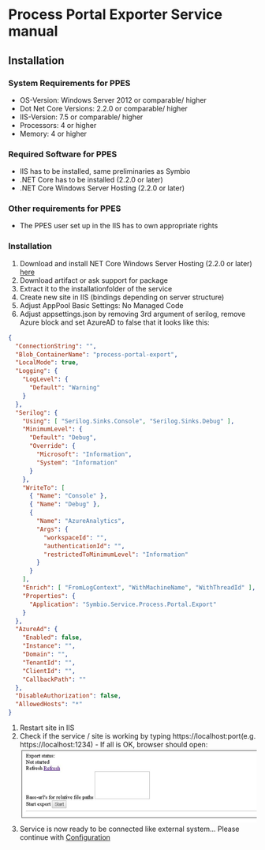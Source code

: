 # Process Portal Exporter Service manual

## Installation

### System Requirements for PPES
- OS-Version: Windows Server 2012 or comparable/ higher
- Dot Net Core Versions: 2.2.0 or comparable/ higher
- IIS-Version: 7.5 or comparable/ higher
- Processors: 4 or higher
- Memory: 4 or higher

### Required Software for PPES
- IIS has to be installed, same preliminaries as Symbio
- .NET Core has to be installed (2.2.0 or later)
- .NET Core Windows Server Hosting (2.2.0 or later)

### Other requirements for PPES
- The PPES user set up in the IIS has to own appropriate rights

### Installation
1. Download and install NET Core Windows Server Hosting (2.2.0 or later) [here](https://www.microsoft.com/net/download/dotnet-core/2.2)
1. Download artifact or ask support for package
1. Extract it to the installationfolder of the service
1. Create new site in IIS (bindings depending on server structure)
1. Adjust AppPool Basic Settings: No Managed Code
1. Adjust appsettings.json by removing 3rd argument of serilog, remove Azure block and set AzureAD to false that it looks like this:

```json
{
  "ConnectionString": "",
  "Blob_ContainerName": "process-portal-export",
  "LocalMode": true,
  "Logging": {
    "LogLevel": {
      "Default": "Warning"
    }
  },
  "Serilog": {
    "Using": [ "Serilog.Sinks.Console", "Serilog.Sinks.Debug" ],
    "MinimumLevel": {
      "Default": "Debug",
      "Override": {
        "Microsoft": "Information",
        "System": "Information"
      }
    },
    "WriteTo": [
      { "Name": "Console" },
      { "Name": "Debug" },
      {
        "Name": "AzureAnalytics",
        "Args": {
          "workspaceId": "",
          "authenticationId": "",
          "restrictedToMinimumLevel": "Information"
        }
      }
    ],
    "Enrich": [ "FromLogContext", "WithMachineName", "WithThreadId" ],
    "Properties": {
      "Application": "Symbio.Service.Process.Portal.Export"
    }
  },
  "AzureAd": {
    "Enabled": false,
    "Instance": "",
    "Domain": "",
    "TenantId": "",
    "ClientId": "",
    "CallbackPath": ""
  },
  "DisableAuthorization": false,
  "AllowedHosts": "*"
}
```

1. Restart site in IIS
2. Check if the service / site is working by typing https://localhost:port(e.g. https://localhost:1234) - If all is OK, browser should open: ![ppstate](media/ppStatus.png)
3. Service is now ready to be connected like external system... Please continue with [Configuration](configuration.md)

